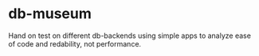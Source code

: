 # db-museum
Hand on test on different db-backends using simple apps to analyze ease of code and redability, not performance. 
